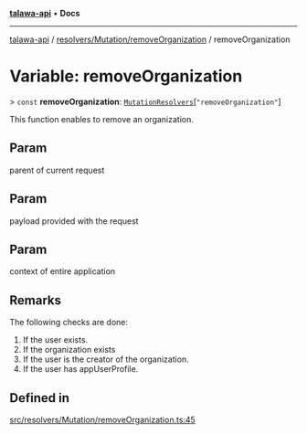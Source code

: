 [**talawa-api**](../../../../README.md) • **Docs**

***

[talawa-api](../../../../modules.md) / [resolvers/Mutation/removeOrganization](../README.md) / removeOrganization

# Variable: removeOrganization

\> `const` **removeOrganization**: [`MutationResolvers`](../../../../types/generatedGraphQLTypes/type-aliases/MutationResolvers.md)\[`"removeOrganization"`\]

This function enables to remove an organization.

## Param

parent of current request

## Param

payload provided with the request

## Param

context of entire application

## Remarks

The following checks are done:
1. If the user exists.
2. If the organization exists
3. If the user is the creator of the organization.
4. If the user has appUserProfile.

## Defined in

[src/resolvers/Mutation/removeOrganization.ts:45](https://github.com/PalisadoesFoundation/talawa-api/blob/d0c167bb942c4778fba221c2cdd27665fc7dbf61/src/resolvers/Mutation/removeOrganization.ts#L45)
